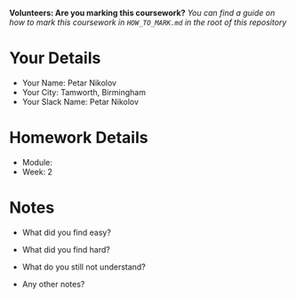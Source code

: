 <!--

The title for your pull request should be made in this format

CITY CLASS_NO - FIRST_NAME LAST_NAME - MODULE - WEEK_NO

For example,

London Class 7 - Chris Owen - HTML/CSS - Week 1

Please complete the details below this message

-->

**Volunteers: Are you marking this coursework?** _You can find a guide on how to mark this coursework in `HOW_TO_MARK.md` in the root of this repository_

# Your Details

- Your Name: Petar Nikolov
- Your City: Tamworth, Birmingham
- Your Slack Name: Petar Nikolov

# Homework Details

- Module:
- Week: 2

# Notes

- What did you find easy?

- What did you find hard?

- What do you still not understand?

- Any other notes?
